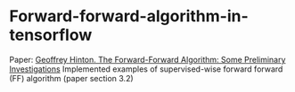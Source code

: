 # Forward-forward-algorithm-in-tensorflow

Paper: [Geoffrey Hinton. The Forward-Forward Algorithm: Some Preliminary Investigations](https://www.cs.toronto.edu/~hinton/FFA13.pdf)
Implemented examples of supervised-wise forward forward (FF) algorithm (paper section 3.2)
